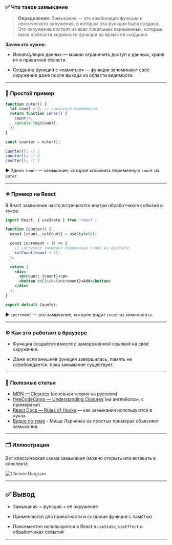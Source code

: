 
### ✅ **Что такое замыкание**

> **Определение:** Замыкание — это комбинация функции и лексического окружения, в котором эта функция была создана. Это окружение состоит из всех локальных переменных, которые были в области видимости функции во время её создания.

**Зачем это нужно:**

- Инкапсуляция данных — можно ограничить доступ к данным, храня их в приватной области.
    
- Создание функций с «памятью» — функции запоминают своё окружение даже после выхода из области видимости.
    

---

### 🔑 **Простой пример**

```javascript
function outer() {
  let count = 0; // локальная переменная
  return function inner() {
    count++;
    console.log(count);
  };
}

const counter = outer();

counter(); // 1
counter(); // 2
counter(); // 3
```

▶️ Здесь `inner` — замыкание, которое «помнит» переменную `count` из `outer`.

---

### ⚛️ **Пример на React**

В React замыкания часто встречаются внутри обработчиков событий и хуков:

```jsx
import React, { useState } from 'react';

function Counter() {
  const [count, setCount] = useState(0);

  const increment = () => {
    // increment замыкает переменную count из useState
    setCount(count + 1);
  };

  return (
    <div>
      <p>Count: {count}</p>
      <button onClick={increment}>Add</button>
    </div>
  );
}

export default Counter;
```

▶️ `increment` — это замыкание, которое видит `count` из компонента.

---

### ⚙️ **Как это работает в браузере**

- Функция создаётся вместе с замороженной ссылкой на своё окружение.
    
- Даже если внешняя функция завершилась, память не освобождается, пока замыкание существует.
    

---

### 📖 **Полезные статьи**

- [MDN — Closures](https://developer.mozilla.org/ru/docs/Web/JavaScript/Closures) (основная теория на русском)
- [freeCodeCamp — Understanding Closures](https://www.freecodecamp.org/news/closures-in-javascript-with-examples/) (на английском, с примерами)
- [React Docs — Rules of Hooks](https://react.dev/learn/rules-of-hooks) — как замыкания используются в хуках.
- [Видео по теме](https://youtu.be/1m3AXMWk_g8?si=kxkpXlhNDyeDIjWz) - Миша Ларченко на простых примерах объясняет замыкания.



---

### 🗂️ **Иллюстрация**

Вот классическая схема замыкания (можно открыть или вставить в конспект):

![Closure Diagram](https://upload.wikimedia.org/wikipedia/commons/thumb/d/d9/Closure.svg/1280px-Closure.svg.png)

---

## ✅ **Вывод**

- Замыкания = функция + её окружение
    
- Применяются для приватности и создания функций с памятью
    
- Повсеместно используются в React в `useState`, `useEffect` и обработчиках событий
    

---

